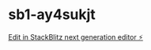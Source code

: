 # sb1-ay4sukjt

[Edit in StackBlitz next generation editor ⚡️](https://stackblitz.com/~/github.com/AyabongaQwabi/sb1-ay4sukjt)